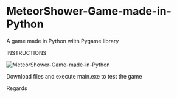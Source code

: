 # MeteorShower-Game-made-in-Python
A game made in Python wiith Pygame library

INSTRUCTIONS

![MeteorShower-Game-made-in-Python](https://github.com/estebanferrari86/MeteorShower-Game-made-in-Python/blob/main/game2.PNG)

Download files and execute main.exe to test the game

Regards
